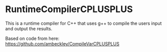 # RuntimeCompilerCPLUSPLUS
This is a runtime compiler for C++ that uses g++ to compile the users input and output the results. 


Based on code from here: https://github.com/ambeckley/CompileVarCPLUSPLUS 
